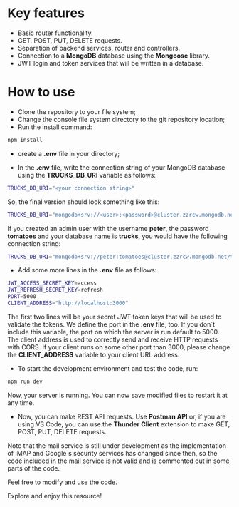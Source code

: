 # Key features
- Basic router functionality.
- GET, POST, PUT, DELETE requests.
- Separation of backend services, router and controllers.
- Connection to a **MongoDB** database using the **Mongoose** library.
- JWT login and token services that will be written in a database.

# How to use
- Clone the repository to your file system;
- Change the console file system directory to the git repository location;
- Run the install command:

```bash
npm install
```

- create a **.env** file in your directory;

- In the **.env** file, write the connection string of your MongoDB database using the **TRUCKS_DB_URI** variable as follows:

```bash
TRUCKS_DB_URI="<your connection string>"
```

So, the final version should look something like this:

```bash
TRUCKS_DB_URI="mongodb+srv://<user>:<password>@cluster.zzrcw.mongodb.net/<database name>?retryWrites=true&w=majority"
```

If you created an admin user with the username **peter**, the password **tomatoes** and your database name is **trucks**, you would have the following connection string:

```bash
TRUCKS_DB_URI="mongodb+srv://peter:tomatoes@cluster.zzrcw.mongodb.net/trucks?retryWrites=true&w=majority"
```

- Add some more lines in the **.env** file as follows:

```bash
JWT_ACCESS_SECRET_KEY=access
JWT_REFRESH_SECRET_KEY=refresh
PORT=5000
CLIENT_ADDRESS="http://localhost:3000"
```

The first two lines will be your secret JWT token keys that will be used to validate the tokens.
We define the port in the **.env** file, too. If you don`t include this variable, the port on which the server is run default to 5000.
The client address is used to correctly send and receive HTTP requests with CORS. If your client runs on some other port than 3000, please change the **CLIENT_ADDRESS** variable to your client URL address.

- To start the development environment and test the code, run:

```bash
npm run dev
```

Now, your server is running. You can now save modified files to restart it at any time.

- Now, you can make REST API requests. Use **Postman API** or, if you are using VS Code, you can use the **Thunder Client** extension to make GET, POST, PUT, DELETE requests.

Note that the mail service is still under development as the implementation of IMAP and Google`s security services has changed since then, so the code included in the mail service is not valid and is commented out in some parts of the code.

Feel free to modify and use the code.

Explore and enjoy this resource!